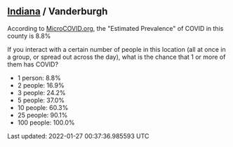 
## [Indiana](/united-states/indiana) / Vanderburgh

According to [MicroCOVID.org](http://microcovid.org),
the "Estimated Prevalence" of COVID in this county is 8.8%

If you interact with a certain number of people in this location
(all at once in a group, or spread out across the day), what is the chance that
1 or more of them has COVID?

- 1 person: 8.8%
- 2 people: 16.9%
- 3 people: 24.2%
- 5 people: 37.0%
- 10 people: 60.3%
- 25 people: 90.1%
- 100 people: 100.0%

Last updated: 2022-01-27 00:37:36.985593 UTC
